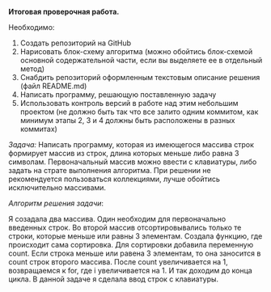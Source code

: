 **Итоговая проверочная работа.**

Необходимо:
1. Создать репозиторий на GitHub
2. Нарисовать блок-схему алгоритма (можно обойтись блок-схемой основной содержательной части, если вы выделяете ее в отдельный метод)
3. Снабдить репозиторий оформленным текстовым описание решения (файл README.md)
4. Написать программу, решающую поставленную задачу
5. Использовать контроль версий в работе над этим небольшим проектом (не должно быть так что все залито одним коммитом, как минимум этапы 2, 3 и 4 должны быть расположены в разных коммитах)

*Задача:* Написать программу, которая из имеющегося массива строк формирует массив из строк, длина которых меньше либо равна 3 символам. Первоначальный массив можно ввести с клавиатуры, либо задать на страте выполнения алгоритма. При решении не рекомендуется пользоваться коллекциями, лучше обойтись исключительно массивами.


*Алгоритм решения задачи*:

Я созадала два массива. Один необходим для первоначально введенных строк. Во второй массив отсортировывались только те строки, которые меньше или равны 3 элементам. Создала функцию, где происходит сама сортировка. Для сортировки добавила переменную count. Если строка меньше или равена 3 элементам, то она заносится в count строк второго массива. После count увеличивается на 1, возвращаемся к for, где i увеличивается на 1. И так доходим до конца цикла.
В данной задаче я сделала ввод строк с клавиатуры.